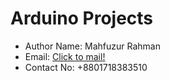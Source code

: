 # Arduino Projects
* Author Name: Mahfuzur Rahman
* Email: [Click to mail!](mailto:mrasif30@gmail.com)
* Contact No: +8801718383510

